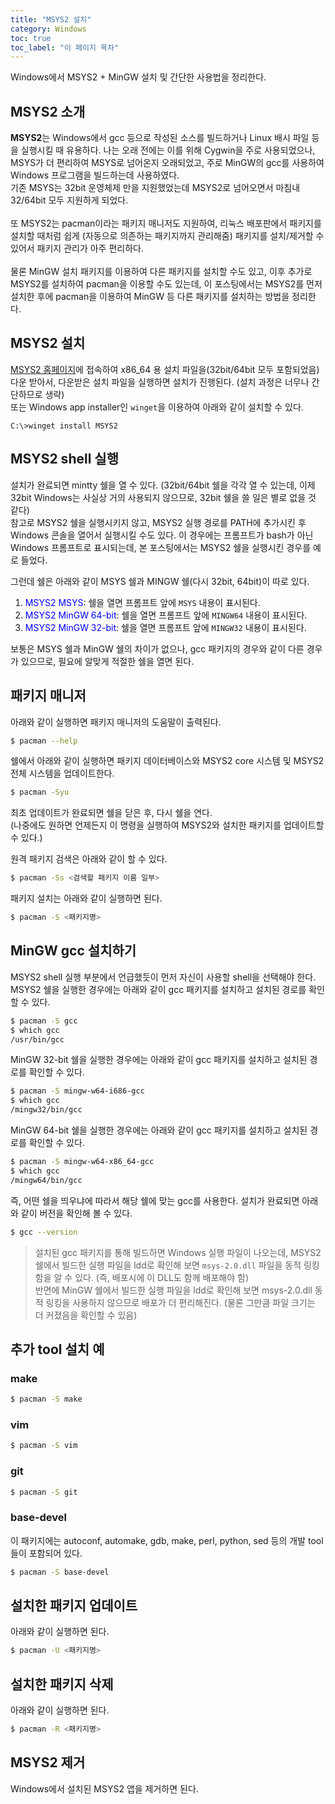 ```yaml
---
title: "MSYS2 설치"
category: Windows
toc: true
toc_label: "이 페이지 목차"
---
```


Windows에서 MSYS2 + MinGW 설치 및 간단한 사용법을 정리한다.

## MSYS2 소개
**MSYS2**는 Windows에서 gcc 등으로 작성된 소스를 빌드하거나 Linux 배시 파일 등을 실행시킬 때 유용하다. 나는 오래 전에는 이를 위해 Cygwin을 주로 사용되었으나, MSYS가 더 편리하여 MSYS로 넘어온지 오래되었고, 주로 MinGW의 gcc를 사용하여 Windows 프로그램을 빌드하는데 사용하였다.  
기존 MSYS는 32bit 운영체제 만을 지원했었는데 MSYS2로 넘어오면서 마침내 32/64bit 모두 지원하게 되었다.  
<br>
또 MSYS2는 pacman이라는 패키지 매니저도 지원하여, 리눅스 배포판에서 패키지를 설치할 때처럼 쉽게 (자동으로 의존하는 패키지까지 관리해줌) 패키지를 설치/제거할 수 있어서 패키지 관리가 아주 편리하다.  
<br>
물론 MinGW 설치 패키지를 이용하여 다른 패키지를 설치할 수도 있고, 이후 추가로 MSYS2를 설치하여 pacman을 이용할 수도 있는데, 이 포스팅에서는 MSYS2를 먼저 설치한 후에 pacman을 이용하여 MinGW 등 다른 패키지를 설치하는 방법을 정리한다.

## MSYS2 설치
[MSYS2 홈페이지](https://www.msys2.org/)에 접속하여 x86_64 용 설치 파일을(32bit/64bit 모두 포함되었음) 다운 받아서, 다운받은 설치 파일을 실행하면 설치가 진행된다. (설치 과정은 너무나 간단하므로 생략)  
또는 Windows app installer인 `winget`을 이용하여 아래와 같이 설치할 수 있다.
```shell
C:\>winget install MSYS2
```

## MSYS2 shell 실행
설치가 완료되면 mintty 쉘을 열 수 있다. (32bit/64bit 쉘을 각각 열 수 있는데, 이제 32bit Windows는 사실상 거의 사용되지 않으므로, 32bit 쉘을 쓸 일은 별로 없을 것 같다)  
참고로 MSYS2 쉘을 실행시키지 않고, MSYS2 실행 경로를 PATH에 추가시킨 후 Windows 콘솔을 열어서 실행시킬 수도 있다. 이 경우에는 프롬프트가 bash가 아닌 Windows 프롬프트로 표시되는데, 본 포스팅에서는 MSYS2 쉘을 실행시킨 경우를 예로 들었다.

그런데 쉘은 아래와 같이 MSYS 쉘과 MINGW 쉘(다시 32bit, 64bit)이 따로 있다.  
1. <span style="color:blue">MSYS2 MSYS</span>: 쉘을 열면 프롬프트 앞에 `MSYS` 내용이 표시된다.
1. <span style="color:blue">MSYS2 MinGW 64-bit</span>: 쉘을 열면 프롬프트 앞에 `MINGW64` 내용이 표시된다.
1. <span style="color:blue">MSYS2 MinGW 32-bit</span>: 쉘을 열면 프롬프트 앞에 `MINGW32` 내용이 표시된다.

보통은 MSYS 쉘과 MinGW 쉘의 차이가 없으나, gcc 패키지의 경우와 같이 다른 경우가 있으므로, 필요에 알맞게 적절한 쉘을 열면 된다.

## 패키지 매니저
아래와 같이 실행하면 패키지 매니저의 도움말이 출력된다.
```bash
$ pacman --help
```

쉘에서 아래와 같이 실행하면 패키지 데이터베이스와 MSYS2 core 시스템 및 MSYS2 전체 시스템을 업데이트한다.
```bash
$ pacman -Syu
```
최초 업데이트가 완료되면 쉘을 닫은 후, 다시 쉘을 연다.  
(나중에도 원하면 언제든지 이 명령을 실행하여 MSYS2와 설치한 패키지를 업데이트할 수 있다.)

원격 패키지 검색은 아래와 같이 할 수 있다.
```bash
$ pacman -Ss <검색할 패키지 이름 일부>
```

패키지 설치는 아래와 같이 실행하면 된다.
```bash
$ pacman -S <패키지명>
```

## MinGW gcc 설치하기
MSYS2 shell 실행 부분에서 언급했듯이 먼저 자신이 사용할 shell을 선택해야 한다.
MSYS2 쉘을 실행한 경우에는  아래와 같이 gcc 패키지를 설치하고 설치된 경로를 확인할 수 있다.
```bash
$ pacman -S gcc
$ which gcc
/usr/bin/gcc
```

MinGW 32-bit 쉘을 실행한 경우에는 아래와 같이 gcc 패키지를 설치하고 설치된 경로를 확인할 수 있다.
```bash
$ pacman -S mingw-w64-i686-gcc
$ which gcc
/mingw32/bin/gcc
```

MinGW 64-bit 쉘을 실행한 경우에는 아래와 같이 gcc 패키지를 설치하고 설치된 경로를 확인할 수 있다.
```bash
$ pacman -S mingw-w64-x86_64-gcc
$ which gcc
/mingw64/bin/gcc
```

즉, 어떤 쉘을 띄우냐에 따라서 해당 쉘에 맞는 gcc를 사용한다.
설치가 완료되면 아래와 같이 버전을 확인해 볼 수 있다.
```bash
$ gcc --version
```

> 설치된 gcc 패키지를 통해 빌드하면 Windows 실행 파일이 나오는데, MSYS2 쉘에서 빌드한 실행 파일을 ldd로 확인해 보면 `msys-2.0.dll` 파일을 동적 링킹함을 알 수 있다. (즉, 배포시에 이 DLL도 함께 배포해야 함)  
> 반면에 MinGW 쉘에서 빌드한 실행 파일을 ldd로 확인해 보면 msys-2.0.dll 동적 링킹을 사용하지 않으므로 배포가 더 편리해진다. (물론 그만큼 파일 크기는 더 커졌음을 확인할 수 있음)

## 추가 tool 설치 예
### make
```bash
$ pacman -S make
```
### vim
```bash
$ pacman -S vim
```
### git
```bash
$ pacman -S git
```
### base-devel
이 패키지에는 autoconf, automake, gdb, make, perl, python, sed 등의 개발 tool 들이 포함되어 있다.
```bash
$ pacman -S base-devel
```

## 설치한 패키지 업데이트
아래와 같이 실행하면 된다.
```bash
$ pacman -U <패키지명>
```

## 설치한 패키지 삭제
아래와 같이 실행하면 된다.
```bash
$ pacman -R <패키지명>
```

## MSYS2 제거
Windows에서 설치된 MSYS2 앱을 제거하면 된다.
